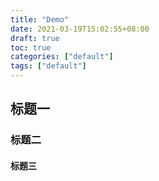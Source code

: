 ```yaml
---
title: "Demo"
date: 2021-03-19T15:02:55+08:00
draft: true 
toc: true
categories: ["default"]
tags: ["default"]
---
```



## 标题一

### 标题二

#### 标题三
